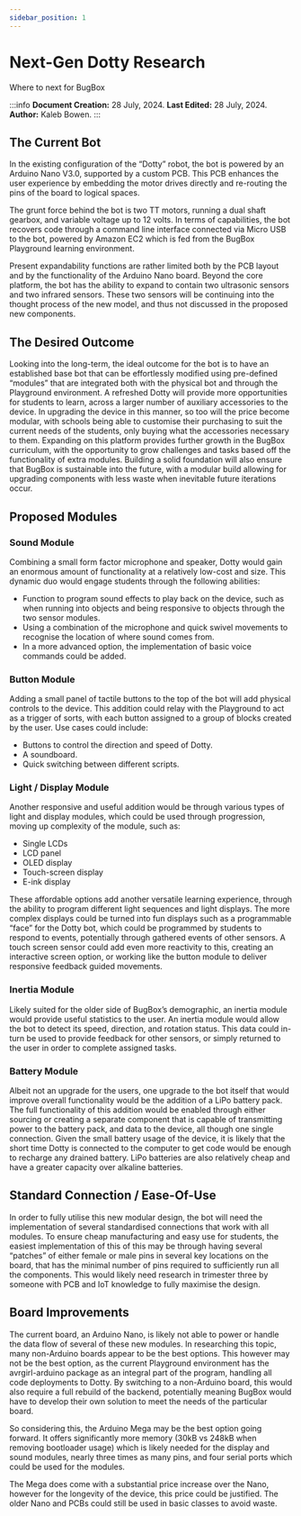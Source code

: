 ```yaml
---
sidebar_position: 1
---
```


# Next-Gen Dotty Research

Where to next for BugBox

:::info
**Document Creation:** 28 July, 2024. **Last Edited:** 28 July, 2024. **Author:** Kaleb Bowen.
:::

## The Current Bot

In the existing configuration of the “Dotty” robot, the bot is powered by an Arduino Nano V3.0, supported by a custom PCB. This PCB enhances the user experience by embedding the motor drives directly and re-routing the pins of the board to logical spaces.

The grunt force behind the bot is two TT motors, running a dual shaft gearbox, and variable voltage up to 12 volts.
In terms of capabilities, the bot recovers code through a command line interface connected via Micro USB to the bot, powered by Amazon EC2 which is fed from the BugBox Playground learning environment.

Present expandability functions are rather limited both by the PCB layout and by the functionality of the Arduino Nano board. Beyond the core platform, the bot has the ability to expand to contain two ultrasonic sensors and two infrared sensors. These two sensors will be continuing into the thought process of the new model, and thus not discussed in the proposed new components.

## The Desired Outcome

Looking into the long-term, the ideal outcome for the bot is to have an established base bot that can be effortlessly modified using pre-defined “modules” that are integrated both with the physical bot and through the Playground environment. A refreshed Dotty will provide more opportunities for students to learn, across a larger number of auxiliary accessories to the device. In upgrading the device in this manner, so too will the price become modular, with schools being able to customise their purchasing to suit the current needs of the students, only buying what the accessories necessary to them. Expanding on this platform provides further growth in the BugBox curriculum, with the opportunity to grow challenges and tasks based off the functionality of extra modules. Building a solid foundation will also ensure that BugBox is sustainable into the future, with a modular build allowing for upgrading components with less waste when inevitable future iterations occur.

## Proposed Modules

### Sound Module

Combining a small form factor microphone and speaker, Dotty would gain an enormous amount of functionality at a relatively low-cost and size. This dynamic duo would engage students through the following abilities:

-	Function to program sound effects to play back on the device, such as when running into objects and being responsive to objects through the two sensor modules.
-	Using a combination of the microphone and quick swivel movements to recognise the location of where sound comes from.
-	In a more advanced option, the implementation of basic voice commands could be added.

### Button Module

Adding a small panel of tactile buttons to the top of the bot will add physical controls to the device. This addition could relay with the Playground to act as a trigger of sorts, with each button assigned to a group of blocks created by the user. Use cases could include:

-	Buttons to control the direction and speed of Dotty.
-	A soundboard.
-	Quick switching between different scripts.

### Light / Display Module

Another responsive and useful addition would be through various types of light and display modules, which could be used through progression, moving up complexity of the module, such as:

-	Single LCDs
-	LCD panel
-	OLED display
-	Touch-screen display
-	E-ink display

These affordable options add another versatile learning experience, through the ability to program different light sequences and light displays. The more complex displays could be turned into fun displays such as a programmable “face” for the Dotty bot, which could be programmed by students to respond to events, potentially through gathered events of other sensors. A touch screen sensor could add even more reactivity to this, creating an interactive screen option, or working like the button module to deliver responsive feedback guided movements.

### Inertia Module

Likely suited for the older side of BugBox’s demographic, an inertia module would provide useful statistics to the user. An inertia module would allow the bot to detect its speed, direction, and rotation status. This data could in-turn be used to provide feedback for other sensors, or simply returned to the user in order to complete assigned tasks.

### Battery Module

Albeit not an upgrade for the users, one upgrade to the bot itself that would improve overall functionality would be the addition of a LiPo battery pack. The full functionality of this addition would be enabled through either sourcing or creating a separate component that is capable of transmitting power to the battery pack, and data to the device, all though one single connection. Given the small battery usage of the device, it is likely that the short time Dotty is connected to the computer to get code would be enough to recharge any drained battery. LiPo batteries are also relatively cheap and have a greater capacity over alkaline batteries.

## Standard Connection / Ease-Of-Use

In order to fully utilise this new modular design, the bot will need the implementation of several standardised connections that work with all modules. To ensure cheap manufacturing and easy use for students, the easiest implementation of this of this may be through having several “patches” of either female or male pins in several key locations on the board, that has the minimal number of pins required to sufficiently run all the components. This would likely need research in trimester three by someone with PCB and IoT knowledge to fully maximise the design.

## Board Improvements

The current board, an Arduino Nano, is likely not able to power or handle the data flow of several of these new modules. In researching this topic, many non-Arduino boards appear to be the best options. This however may not be the best option, as the current Playground environment has the avrgirl-arduino package as an integral part of the program, handling all code deployments to Dotty. By switching to a non-Arduino board, this would also require a full rebuild of the backend, potentially meaning BugBox would have to develop their own solution to meet the needs of the particular board.

So considering this, the Arduino Mega may be the best option going forward. It offers significantly more memory (30kB vs 248kB when removing bootloader usage) which is likely needed for the display and sound modules, nearly three times as many pins, and four serial ports which could be used for the modules. 

The Mega does come with a substantial price increase over the Nano, however for the longevity of the device, this price could be justified. The older Nano and PCBs could still be used in basic classes to avoid waste. 


